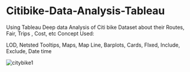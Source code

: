 # Citibike-Data-Analysis-Tableau
Using Tableau Deep data Analysis of Citi bike Dataset about their Routes, Fair, Trips , Cost, etc
Concept Used:

LOD, Netsted Tooltips, Maps, Map Line, Barplots, Cards, FIxed, Include, Exclude, Date time 

![citybike1](Sample/citybike1.gif)


